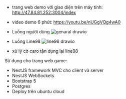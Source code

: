 - trang web demo với giao diện trên máy tính: http://47.84.81.252:3004/index
- video demo 6 phút: https://youtu.be/nUGgVQg4wA0

- Luồng người dùng
![genaral drawio](https://github.com/user-attachments/assets/3113b716-2f2d-4221-a71a-9172233670c5)


- Luồng Line98
![line98 drawio](https://github.com/user-attachments/assets/19944cc0-9635-4108-8fc8-f3b8cc31ca6b)


- xử lý cờ caro tận dụng lại line98


Sử dụng cho trang web game:
- NestJS framework MVC cho client và server
- NestJS WebSockets
- Bootstrap 5
- Postgres
- Deploy trên ubuntu cloud
  

